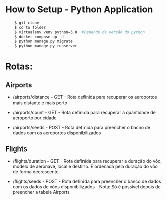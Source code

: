 # How to Setup - Python Application
```sh
    $ git clone
    $ cd to folder
    $ virtualenv venv python=3.8  #Depende da versão do python
    $ docker-compose up -d
    $ python manage.py migrate
    $ python manage.py runserver
```

# Rotas:

## Airports
  - /airports/distance - GET
        - Rota definida para recuperar os aeroportos mais distante e mais perto

- /airports/count - GET
        - Rota definida para recuperar a quantidade de aeroporto por cidade

- /airports/seeds - POST
        - Rota definida para preencher o bacno de dados com os aeroportos disponibilizados

## Flights
- /flights/duration - GET
        - Rota definida para recuperar a duração do vôo, modelo de aeronave, local e destino. É ordenada pela duração do vôo de forma decrescente

- /flights/seeds - POST
        - Rota definida para preencher o banco de dados com os dados de vôos disponibilizados
        - Nota: Só é possível depois de preencher a tabela Airports
